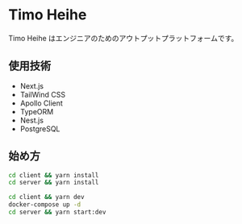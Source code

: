 # Timo Heihe

Timo Heihe はエンジニアのためのアウトプットプラットフォームです。

## 使用技術

- Next.js
- TailWind CSS
- Apollo Client
- TypeORM
- Nest.js
- PostgreSQL

## 始め方

```bash
cd client && yarn install
cd server && yarn install
```

```bash
cd client && yarn dev
docker-compose up -d
cd server && yarn start:dev
```

